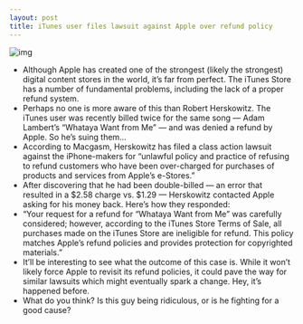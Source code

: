 ```yaml
---
layout: post
title: iTunes user files lawsuit against Apple over refund policy
---
```

![img](http://media.idownloadblog.com/wp-content/uploads/2011/12/courtroom-gavel.jpg)
* Although Apple has created one of the strongest (likely the strongest) digital content stores in the world, it’s far from perfect. The iTunes Store has a number of fundamental problems, including the lack of a proper refund system.
* Perhaps no one is more aware of this than Robert Herskowitz. The iTunes user was recently billed twice for the same song — Adam Lambert’s “Whataya Want from Me” — and was denied a refund by Apple. So he’s suing them…
* According to Macgasm, Herskowitz has filed a class action lawsuit against the iPhone-makers for “unlawful policy and practice of refusing to refund customers who have been over-charged for purchases of products and services from Apple’s e-Stores.”
* After discovering that he had been double-billed — an error that resulted in a $2.58 charge vs. $1.29 — Herskowitz contacted Apple asking for his money back. Here’s how they responded:
* “Your request for a refund for “Whataya Want from Me” was carefully considered; however, according to the iTunes Store Terms of Sale, all purchases made on the iTunes Store are ineligible for refund. This policy matches Apple’s refund policies and provides protection for copyrighted materials.”
* It’ll be interesting to see what the outcome of this case is. While it won’t likely force Apple to revisit its refund policies, it could pave the way for similar lawsuits which might eventually spark a change. Hey, it’s happened before.
* What do you think? Is this guy being ridiculous, or is he fighting for a good cause?

